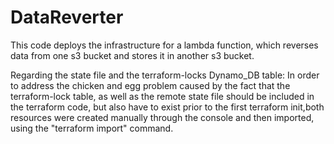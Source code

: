 # DataReverter
This code deploys the infrastructure for a lambda function, which reverses data from one s3 bucket and stores it in another s3 bucket.

Regarding the state file and the terraform-locks Dynamo_DB table: In order to address the chicken and egg problem caused by the fact that the terraform-lock table, as well as the remote state file should be included in the terraform code, but also have to exist prior to the first terraform init,both resources were created manually through the console and then imported, using the "terraform import" command. 
